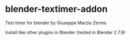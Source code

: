 # blender-textimer-addon
Text timer for blender
by Giuseppe Marzio Zermo

Install like other plugins in Blender (tested in Blender 2.7.9)
